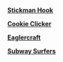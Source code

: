 
[**Stickman Hook**](http://123stickman.pages.dev)

[**Cookie Clicker**](http://123cookie.pages.dev)

[**Eaglercraft**](http://123mine.pages.dev)

[**Subway Surfers**](https://123surf.netlify.app/)
